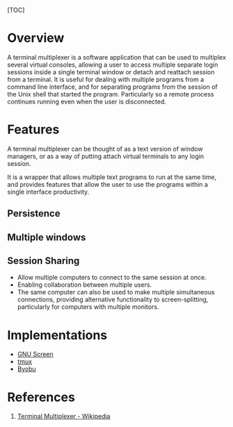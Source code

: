 [TOC]

# Overview
A terminal multiplexer is a software application that can be used to multiplex several virtual consoles, allowing a user to access multiple separate login sessions inside a single terminal window or detach and reattach session from a terminal. It is useful for dealing with multiple programs from a command line interface, and for separating programs from the session of the Unix shell that started the program. Particularly so a remote process continues running even when the user is disconnected.

# Features
A terminal multiplexer can be thought of as a text version of window managers, or as a way of putting attach virtual terminals to any login session.

It is a wrapper that allows multiple text programs to run at the same time, and provides features that allow the user to use the programs within a single interface productivity.

## Persistence

## Multiple windows

## Session Sharing
- Allow multiple computers to connect to the same session at once.
- Enabling collaboration between multiple users.
- The same computer can also be used to make multiple simultaneous connections, providing alternative functionality to screen-splitting, particularly for computers with multiple monitors.

# Implementations
- [GNU Screen](https://en.wikipedia.org/wiki/GNU_Screen)
- [tmux](https://en.wikipedia.org/wiki/Tmux)
- [Byobu](https://en.wikipedia.org/wiki/Byobu_(software))

# References
1. [Terminal Multiplexer - Wikipedia][1]

[1]: https://en.wikipedia.org/wiki/Terminal_multiplexer "Terminal Multiplexer - Wikipedia"
